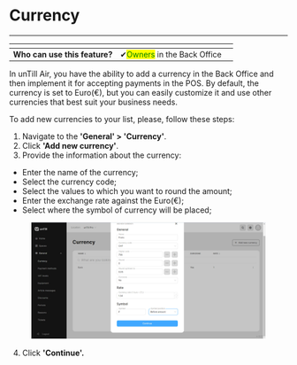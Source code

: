 # Currency

***

<table data-card-size="large" data-view="cards" data-full-width="false"><thead><tr><th></th><th></th><th></th></tr></thead><tbody><tr><td><strong>Who can use this feature?</strong></td><td><span data-gb-custom-inline data-tag="emoji" data-code="2714">✔</span><mark style="color:green;">Owners</mark> in the Back Office</td><td></td></tr></tbody></table>

In unTill Air, you have the ability to add a currency in the Back Office and then implement it for accepting payments in the POS. By default, the currency is set to Euro(€), but you can easily customize it and use other currencies that best suit your business needs.

To add new currencies to your list, please, follow these steps:

1. Navigate to the **'General' > 'Currency'**.
2. Click **'Add new currency'**.
3. Provide the information about the currency:

* Enter the name of the currency;
* Select the currency code;
* Select the values to which you want to round the amount;
* Enter the exchange rate against the Euro(€);
* Select where the symbol of currency will be placed;

<figure><img src="../../.gitbook/assets/currency2.jpg" alt=""><figcaption></figcaption></figure>

4. Click **'Continue'.**
